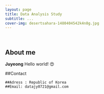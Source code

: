 ```yaml
---
layout: page
title: Data Analysis Study
subtitle: ...
cover-img: desertsahara-1480404542k4n8g.jpg
---
```


<br/>

## About me

**Juyeong** Hello world! &#128525;

##Contact

```
##Adress : Republic of Korea
##Email: datajy0721@gmail.com
```
